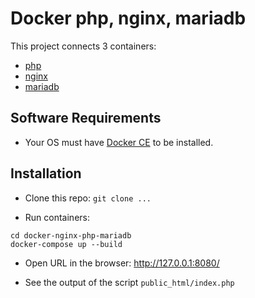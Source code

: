 # Docker php, nginx, mariadb

This project connects 3 containers:

- [php](https://hub.docker.com/_/php/)
- [nginx](https://hub.docker.com/_/nginx)
- [mariadb](https://hub.docker.com/_/mariadb/)

## Software Requirements

- Your OS must have [Docker CE](https://docs.docker.com/install/) to be installed.

## Installation

- Clone this repo: `git clone ...`

- Run containers:

```
cd docker-nginx-php-mariadb
docker-compose up --build
``` 

- Open URL in the browser: http://127.0.0.1:8080/

- See the output of the script `public_html/index.php`
